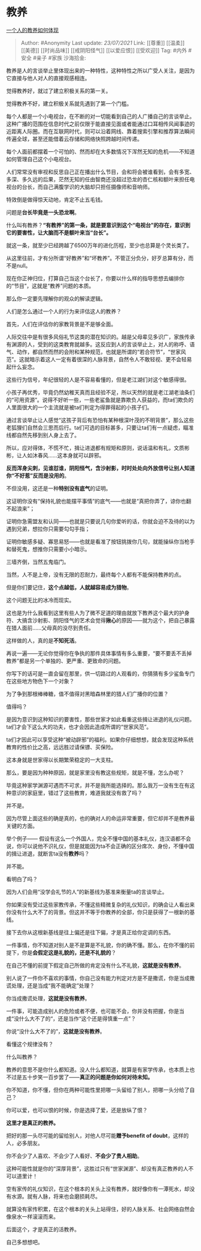 # 教养
[一个人的教养如何体现](https://www.zhihu.com/question/26933347/answer/1536025879)

> Author: #Anonymity
> Last update: *23/07/2021*
> Link: [[尊重]] [[温柔]] [[美德]] [[时尚品味]] [[戒阴阳怪气]] [[以爱应恨]] [[受欢迎]]
> Tag: #内外 #安全 #亲子 #家族
> 沙海拾金:

教养是人的言谈举止里体现出来的一种特性，这种特性之所以广受人关注，是因为它直接与他人对人的直接观感相连。

觉得教养好，就过了建立积极关系的第一关。

觉得教养不好，建立积极关系就先遇到了第一个门槛。

每个人都是一个小电视台，在不断的对一切能看到自己的人广播自己的言谈举止。这种广播的范围在信息时代之前仅限于能直接见面或者能通过口耳相传风闻事迹的近距离人际圈。而在互联网时代，则可以沿着网线、靠着搜索引擎和推荐算法瞬间传遍全球，甚至还能借着云存储和网络快照跨越时间传递。

每个人面前都摆着一个可怕的、然而却在大多数情况下浑然无知的危机——不知道如何管理自己这个小电视台。

人们常常没有审视和反思自己正在播出什么节目，会和将会被谁看到，会有多宽、多深、多久远的后果，茫然无知的任由智商还没超过恐龙的杏仁核和额叶来担任电视台的台长，而自己满腹学识的大脑却只担任摄像师和音响师。

特效倒是做得惊天动地，肯定不止五毛钱。

问题是**台长毕竟是一头恐龙啊**。

什么叫有教养？**“有教养”的第一条，就是要意识到这个“电视台”的存在，意识到它的要害性，让大脑而不是额叶来当“台长”。**

就这一条，就至少已经跨越了6500万年的进化历程，至少也总算是个灵长类了。

从这里往前，才有分所谓“好教养”和“坏教养”。不管正分负分，好歹总算有分，而不是null。

现在你正神归位，打算自己当这个台长了，你要以什么样的指导思想去编排你的“节目”，这就是“教养”问题的本质。

那么你一定要先理解你的观众的解读逻辑。

人们是怎么通过一个人的行为来评估这人的教养？

首先，人们在评估你的家教背景是不是够全面。

人际交往中是有很多风俗礼节这类的潜在知识的。越是父母辈见多识广，家族传承有渊源的人，受到的这类教育就越多。这反应到人的言谈举止上，对人的称呼、语气、动作，都自然而然的会附和某种规范，也就是所谓的“若合符节”，“世家风范”。这就暗示着这人一定有着很深的人脉背景，自然令人不敢轻视、更不会轻易起什么妄念。

这些行为信号，年纪很轻的人是不容易看懂的，但是老江湖们对这个敏感得很。

小孩子再优秀，毕竟仍然幼稚天真而且经验不足，所以天然的就是老江湖老油条们的“可用资源”。说得不好听一些，一些老鲨鱼就是靠欺负人获益的，而ta们欺负的人里面很大的一个主流就是被ta们判定为得罪得起的小孩子们。

通过言谈举止让人感觉“这孩子背后有恐怕有某种根深叶茂的不明背景”，那么这些老狐狸们自然会三思而后行。ta们可选的目标甚多，只要让ta们有一点疑虑，瞄准线都自然先移到别人身上去了。

所以，应对得体，不慌不忙，揖让进退都有规矩和原则，说话温和有礼，文质彬彬，让人如沐春风……这本身就可以辟邪。

**反而浑身尖刺，见谁怼谁，阴阳怪气，含沙射影，时时处处向外放信号让别人知道你“不好惹”反而是没用的**。

不但没用，这还是一种**特别没有底气**的证明。

这证明你没有“保持礼貌也能摆平事情”的底气——也就是“真把你弄了，谅你也翻不起浪来”；

证明你急需盟友和认同——也就是只要说几句你爱听的话，你就会迫不及待的以为遇到兄弟，想拉你只需要勾勾手指；

证明你敏感多疑、寡思易怒——也就是看准了按钮挑拨你几句，就能操纵你当枪手和替死鬼，想推你只需要小小暗示。

三墙齐倒，当然五鬼临门。

当然，人不是上帝，没有无限的忍耐力，最终每个人都有不能保持教养的点。

但是你们要记住，**这个点越低，人就越容易成为猎物**。

这个问题无比的冰冷而现实。

这也是为什么我看到这里有些人为了微不足道的理由就放下教养这个最大的护身符、大搞含沙射影、阴阳怪气的艺术会觉得**揪心**的原因——就为这个，把自己暴露在猎人面前……父母真的没尽到责任。

这样做的人，真的是**不知死活**。

再说一遍——无论你觉得你在争执的那件具体事情有多么重要，“要不要丢不丢掉教养”都是另一个单独的、更严重、更致命的问题。

你写下的话可是一直会留在那里，供一切路过的人观看的，你猜猜有多少鲨鱼专门在这些地方物色下一个对象？

为了争到那根棒棒糖，值不值得对黑暗森林里的猎人们广播你的位置？

值得吗？

是因为意识到这种知识的要害性，那些世家才如此看重这些揖让进退的礼仪问题。ta们才会下这么大的功夫，也才会因此造成所谓的“世家风范”。

ta们才因此可以享受这种“被动辟邪”的福利。如果你仔细想想，就会发现这种系统教育的性价比之高，远远胜过请保镖、买保险。

这本身就是世家得以长期繁荣稳定的一大支柱。

那么，要是因为种种原因，就是家里没有教这些规矩，就是不懂，怎么办呢？

毕竟这种家学渊源可遇而不可求，并不是我所能选择的。那么我万一没有生在有这种意识的家庭里，错过了这些教育，难道我就没有救了吗？

并不是。

因为尽管上面这些的确是真的，也的确对人的命运非常重要，但它却并不是教养最关键的方面。

举个例子—— 假设有这么一个外国人，完全不懂中国的基本礼仪，连汉语都不会说，你可以说他不识礼仪，但是就能因为ta不会正确的区分席次、身份，不懂中国的揖让进退，就断言ta没有**教养**吗？

并不能。

看明白了吗？

因为人们会用“没学会礼节的人”的新基线为基准来衡量ta的言谈举止。

你如果没有受过这些家教传承，不懂这些精微复杂的礼仪知识，的确会让人看出来你没有什么大不了的背景。但这并不等于你教养的全部，你只是获得了一根新的基线。

接下去你从这根新基线是往上偏还是往下偏，才是真正给你定调的东西。

一件事情，你不知道对别人是不是算是不礼貌，你的确不懂。那么，在你不懂的前提下，你是**会假定这是礼貌的，还是不礼貌的**？

在自己不懂的前提下假定自己所做的肯定没有什么不礼貌，**这就是没有教养**。

别人说了一件你不喜欢的事情，你自己没有能力判定对方是不是撒谎，你是当成撒谎处理，还是当成“我不能确定”处理？

你当成撒谎处理，**这就是没有教养**。

一件事，可能造成别人的危险或者不便，也可能不会，你并没有把握，你是当成“没什么大不了的“，还是当作“这个还是得慎重一点”？

你说“没什么大不了的”，**这就是没有教养**。

看懂这个规律没有？

什么叫教养？

教养的意思不是你什么都知道。没人什么都知道，就算是有家学传承，也本质上也不过是五十步笑一百步罢了——**真正的问题是你如何对待未知。**

你不知道，你不懂，但你在两种可能性里把哪一头留给了别人，把哪一头分给了自己？

你可以爱，也可以恨的时候，你是选择了爱，还是放纵了恨？

**这里才是真正的教养。**

把好的那一头尽可能的留给别人，对他人尽可能**赠予benefit of doubt**，这样的人，必多朋友。

你不会少了人喜欢、不会少了人看好、**不会少了贵人相助**。

这种可能性就是你的“深厚背景”，这胜过只有“世家渊源”、却没有真正教养的人不可以道里计！

空有家传的礼仪知识，在这个根本的关头上没有教养，就好像你有一潭死水，却没有水源。就有人脉，将来也会磨损耗尽。

就算没有家传积累，在这个根本的关头上站得住，好的人脉关系、社会网络自然会像泉水一样滚滚而来。

后面这个，才是真正的活教养。

自己多想想吧。
